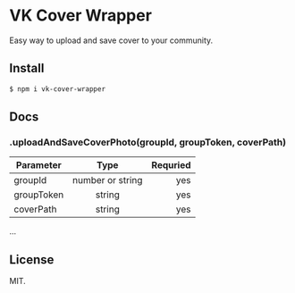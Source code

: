 # VK Cover Wrapper

Easy way to upload and save cover to your community.

## Install

```sh
$ npm i vk-cover-wrapper
```

## Docs

### .uploadAndSaveCoverPhoto(groupId, groupToken, coverPath)

| Parameter  | Type                | Requried  |
| -----------|:-------------------:| ---------:|
| groupId    | number or string    | yes       |
| groupToken | string              | yes       |
| coverPath  | string              | yes       |

...

## License

MIT.
